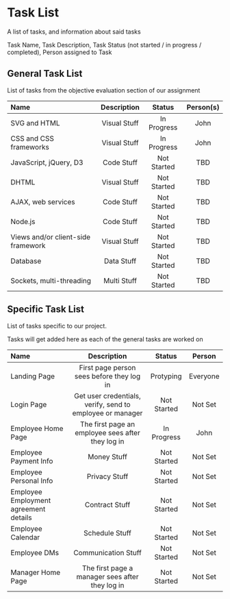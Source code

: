 # Task List 
A list of tasks, and information about said tasks 

Task Name, Task Description, Task Status (not started / in progress / completed), Person assigned to Task

## General Task List 

List of tasks from the objective evaluation section of our assignment

| Name                               | Description  | Status      | Person(s) |
| :--------------------------------- |:------------:|:-----------:|:------:|
| SVG and HTML                       | Visual Stuff | In Progress | John   | 
| CSS and CSS frameworks             | Visual Stuff | In Progress | John   |
| JavaScript, jQuery, D3             | Code Stuff   | Not Started | TBD    |
| DHTML                              | Visual Stuff | Not Started | TBD    |
| AJAX, web services                 | Code Stuff   | Not Started | TBD    |
| Node.js                            | Code Stuff   | Not Started | TBD    | 
| Views and/or client-side framework | Visual Stuff | Not Started | TBD    | 
| Database                           | Data Stuff   | Not Started | TBD    | 
| Sockets, multi-threading           | Multi Stuff  | Not Started | TBD    |

## Specific Task List 

List of tasks specific to our project. 

Tasks will get added here as each of the general tasks are worked on 

| Name |  Description | Status | Person | 
|:---- |:-----------:|:------:|:------:|
|Landing Page| First page person sees before they log in| Protyping | Everyone |
|Login Page| Get user credentials, verify, send to employee or manager | Not Started | Not Set | 
|Employee Home Page |The first page an employee sees after they log in | In Progress | John |
|Employee Payment Info | Money Stuff | Not Started | Not Set |
|Employee Personal Info | Privacy Stuff | Not Started | Not Set |
|Employee Employment agreement details | Contract Stuff | Not Started | Not Set |
|Employee Calendar | Schedule Stuff | Not Started | Not Set |
|Employee DMs | Communication Stuff | Not Started | Not Set |
|Manager Home Page | The first page a manager sees after they log in | Not Started | Not Set |
